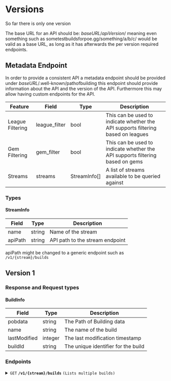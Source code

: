 # Versions

So far there is only one version

The base URL for an API should be: _baseURL_/_apiVersion_/ meaning even something such as sometestbuildsforpoe.gg/something/a/b/c/ would be valid as a base URL, as long  as it has afterwards the per version required endpoints.

## Metadata Endpoint

In order to provide a consistent API a metadata endpoint should be provided under _baseURL_/.well-known/pathofbuilding this endpoint should provide information about the API and the version of the API.
Furthermore this may allow having custom endpoints for the API.

| Feature          | Field         | Type         | Description                                                                       |
| ---------------- | ------------- | ------------ | --------------------------------------------------------------------------------- |
| League Filtering | league_filter | bool         | This can  be used to indicate whether the API supports filtering based on leagues |
| Gem Filtering    | gem_filter    | bool         | This can  be used to indicate whether the API supports filtering based on gems    |
| Streams          | streams       | StreamInfo[] | A list of streams available to be queried against                                 |

### Types

#### StreamInfo

| Field   | Type   | Description                     |
| ------- | ------ | ------------------------------- |
| name    | string | Name of the stream              |
| apiPath | string | API path to the stream endpoint |

apiPath might be changed to a generic endpoint such as `/v1/{stream}/builds`

## Version 1

### Response and Request types

#### BuildInfo

| Field        | Type    | Description                         |
| ------------ | ------- | ----------------------------------- |
| pobdata      | string  | The Path of Building data           |
| name         | string  | The name of the build               |
| lastModified | integer | The last modification timestamp     |
| buildId      | string  | The unique identifier for the build |

### Endpoints

<details>
 <summary><code>GET</code> <code><b>/v1/{stream}/builds</b></code> <code>(Lists multiple builds)</code></summary>

#### Parameters
> Query Parameters

| name   | type     | data type | description                             |
| ------ | -------- | --------- | --------------------------------------- |
| page   | optional | integer   | Used for pagination                     |
| league | optional | string    | Used to limit builds to a league        |
| gems   | optional | string    | Used to limit builds with specific gems |

##### League

These values will just be the base patch version for the league.

These links are generally available via poewiki see: https://www.poewiki.net/wiki/Necropolis_league _Official Page_.

Example values:

| Patch | League                 | value | url                                    |
| ----- | ---------------------- | ----- | -------------------------------------- |
| 3.25  | Settlers of Kalguur    | 3.25  | https://www.pathofexile.com/settlers   |
| 3.24  | Necropolis             | 3.24  | https://www.pathofexile.com/necropolis |
| 3.23  | Affliction             | 3.23  | https://www.pathofexile.com/affliction |
| 3.22  | Trial of the Ancestors | 3.22  | https://www.pathofexile.com/ancestor   |
| 3.4   | Delve                  | 3.4   | https://www.pathofexile.com/delve      |

#### Responses

| http code | content-type       | response           |
| --------- | ------------------ | ------------------ |
| `200`     | `application/json` | `BuildInfo object` |

</details>

